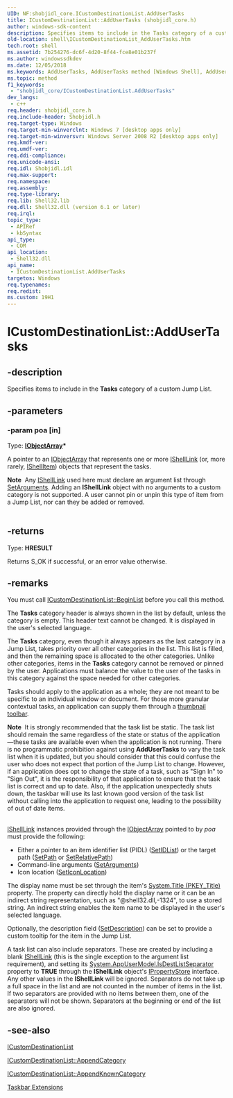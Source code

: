 ```yaml
---
UID: NF:shobjidl_core.ICustomDestinationList.AddUserTasks
title: ICustomDestinationList::AddUserTasks (shobjidl_core.h)
author: windows-sdk-content
description: Specifies items to include in the Tasks category of a custom Jump List.
old-location: shell\ICustomDestinationList_AddUserTasks.htm
tech.root: shell
ms.assetid: 7b254276-dc6f-4d20-8f44-fce8e01b237f
ms.author: windowssdkdev
ms.date: 12/05/2018
ms.keywords: AddUserTasks, AddUserTasks method [Windows Shell], AddUserTasks method [Windows Shell],ICustomDestinationList interface, ICustomDestinationList interface [Windows Shell],AddUserTasks method, ICustomDestinationList.AddUserTasks, ICustomDestinationList::AddUserTasks, _shell_ICustomDestinationList_AddUserTasks, shell.ICustomDestinationList_AddUserTasks, shobjidl_core/ICustomDestinationList::AddUserTasks
ms.topic: method
f1_keywords: 
 - "shobjidl_core/ICustomDestinationList.AddUserTasks"
dev_langs:
 - c++
req.header: shobjidl_core.h
req.include-header: Shobjidl.h
req.target-type: Windows
req.target-min-winverclnt: Windows 7 [desktop apps only]
req.target-min-winversvr: Windows Server 2008 R2 [desktop apps only]
req.kmdf-ver: 
req.umdf-ver: 
req.ddi-compliance: 
req.unicode-ansi: 
req.idl: Shobjidl.idl
req.max-support: 
req.namespace: 
req.assembly: 
req.type-library: 
req.lib: Shell32.lib
req.dll: Shell32.dll (version 6.1 or later)
req.irql: 
topic_type:
 - APIRef
 - kbSyntax
api_type:
 - COM
api_location:
 - Shell32.dll
api_name:
 - ICustomDestinationList.AddUserTasks
targetos: Windows
req.typenames: 
req.redist: 
ms.custom: 19H1
---
```


# ICustomDestinationList::AddUserTasks


## -description


Specifies items to include in the <b>Tasks</b> category of a custom Jump List.


## -parameters




### -param poa [in]

Type: <b><a href="https://docs.microsoft.com/windows/desktop/api/objectarray/nn-objectarray-iobjectarray">IObjectArray</a>*</b>

A pointer to an <a href="https://docs.microsoft.com/windows/desktop/api/objectarray/nn-objectarray-iobjectarray">IObjectArray</a> that represents one or more <a href="https://docs.microsoft.com/windows/desktop/api/shobjidl_core/nn-shobjidl_core-ishelllinka">IShellLink</a> (or, more rarely, <a href="https://docs.microsoft.com/windows/desktop/api/shobjidl_core/nn-shobjidl_core-ishellitem">IShellItem</a>) objects that represent the tasks.

                    

<div class="alert"><b>Note</b>  Any <a href="https://docs.microsoft.com/windows/desktop/api/shobjidl_core/nn-shobjidl_core-ishelllinka">IShellLink</a> used here must declare an argument list through <a href="https://docs.microsoft.com/windows/desktop/api/shobjidl_core/nf-shobjidl_core-ishelllinka-setarguments">SetArguments</a>. Adding an <b>IShellLink</b> object with no arguments to a custom category is not supported. A user cannot pin or unpin this type of item from a Jump List, nor can they be added or removed.</div>
<div> </div>

## -returns



Type: <b>HRESULT</b>

Returns S_OK if successful, or an error value otherwise.




## -remarks



You must call <a href="https://docs.microsoft.com/windows/desktop/api/shobjidl_core/nf-shobjidl_core-icustomdestinationlist-beginlist">ICustomDestinationList::BeginList</a> before you call this method.

The <b>Tasks</b> category header is always shown in the list by default, unless the category is empty. This header text cannot be changed. It is displayed in the user's selected language.

The <b>Tasks</b> category, even though it always appears as the last category in a Jump List, takes priority over all other categories in the list. This list is filled, and then the remaining space is allocated to the other categories. Unlike other categories, items in the <b>Tasks</b> category cannot be removed or pinned by the user. Applications must balance the value to the user of the tasks in this category against the space needed for other categories.

Tasks should apply to the application as a whole; they are not meant to be specific to an individual window or document. For those more granular contextual tasks, an application can supply them through a <a href="https://docs.microsoft.com/windows/desktop/api/shobjidl_core/nf-shobjidl_core-itaskbarlist3-thumbbaraddbuttons">thumbnail toolbar</a>.

<div class="alert"><b>Note</b>  It is strongly recommended that the task list be static. The task list should remain the same regardless of the state or status of the application—these tasks are available even when the application is not running. There is no programmatic prohibition against using <b>AddUserTasks</b> to vary the task list when it is updated, but you should consider that this could confuse the user who does not expect that portion of the Jump List to change. However, if an application does opt to change the state of a task, such as "Sign In" to "Sign Out", it is the responsibility of that application to ensure that the task list is correct and up to date. Also, if the application unexpectedly shuts down, the taskbar will use its last known good version of the task list without calling into the application to request one, leading to the possibility of out of date items.</div>
<div> </div>

<a href="https://docs.microsoft.com/windows/desktop/api/shobjidl_core/nn-shobjidl_core-ishelllinka">IShellLink</a> instances provided through the <a href="https://docs.microsoft.com/windows/desktop/api/objectarray/nn-objectarray-iobjectarray">IObjectArray</a> pointed to by <i>poa</i> must provide the following:

                

<ul>
<li>Either a pointer to an item identifier list (PIDL) (<a href="https://docs.microsoft.com/windows/desktop/api/shobjidl_core/nf-shobjidl_core-ishelllinka-setidlist">SetIDList</a>) or the target path (<a href="https://docs.microsoft.com/windows/desktop/api/shobjidl_core/nf-shobjidl_core-ishelllinka-setpath">SetPath</a> or <a href="https://docs.microsoft.com/windows/desktop/api/shobjidl_core/nf-shobjidl_core-ishelllinka-setrelativepath">SetRelativePath</a>)</li>
<li>Command-line arguments (<a href="https://docs.microsoft.com/windows/desktop/api/shobjidl_core/nf-shobjidl_core-ishelllinka-setarguments">SetArguments</a>)</li>
<li>Icon location  (<a href="https://docs.microsoft.com/windows/desktop/api/shobjidl_core/nf-shobjidl_core-ishelllinka-seticonlocation">SetIconLocation</a>)</li>
</ul>
The display name must be set through the item's <a href="https://docs.microsoft.com/windows/desktop/properties/props-system-title">System.Title (PKEY_Title)</a> property. The property can directly hold the display name or it can be an indirect string representation, such as "@shell32.dll,-1324", to use a stored string. An indirect string enables the item name to be displayed in the user's selected language.

Optionally, the description field (<a href="https://docs.microsoft.com/windows/desktop/api/shobjidl_core/nf-shobjidl_core-ishelllinka-setdescription">SetDescription</a>) can be set to provide a custom tooltip for the item in the Jump List.

A task list can also include separators. These are created by including a blank <a href="https://docs.microsoft.com/windows/desktop/api/shobjidl_core/nn-shobjidl_core-ishelllinka">IShellLink</a> (this is the single exception to the argument list requirement), and setting its <a href="https://docs.microsoft.com/windows/desktop/properties/props-system-appusermodel-isdestlistseparator">System.AppUserModel.IsDestListSeparator</a> property to <b>TRUE</b> through the <b>IShellLink</b> object's <a href="https://docs.microsoft.com/windows/desktop/api/propsys/nn-propsys-ipropertystore">IPropertyStore</a> interface. Any other values in the <b>IShellLink</b> will be ignored. Separators do not take up a full space in the list and are not counted in the number of items in the list. If two separators are provided with no items between them, one of the separators will not be shown. Separators at the beginning or end of the list are also ignored.




## -see-also




<a href="https://docs.microsoft.com/windows/desktop/api/shobjidl_core/nn-shobjidl_core-icustomdestinationlist">ICustomDestinationList</a>



<a href="https://docs.microsoft.com/windows/desktop/api/shobjidl_core/nf-shobjidl_core-icustomdestinationlist-appendcategory">ICustomDestinationList::AppendCategory</a>



<a href="https://docs.microsoft.com/windows/desktop/api/shobjidl_core/nf-shobjidl_core-icustomdestinationlist-appendknowncategory">ICustomDestinationList::AppendKnownCategory</a>



<a href="https://docs.microsoft.com/windows/desktop/shell/taskbar-extensions">Taskbar Extensions</a>
 

 

